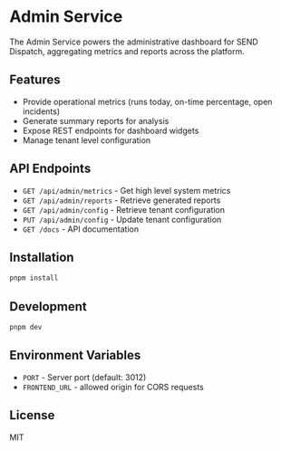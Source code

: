 # Admin Service

The Admin Service powers the administrative dashboard for SEND Dispatch, aggregating metrics and reports across the platform.

## Features

- Provide operational metrics (runs today, on-time percentage, open incidents)
- Generate summary reports for analysis
- Expose REST endpoints for dashboard widgets
- Manage tenant level configuration

## API Endpoints

- `GET /api/admin/metrics` - Get high level system metrics
- `GET /api/admin/reports` - Retrieve generated reports
- `GET /api/admin/config` - Retrieve tenant configuration
- `PUT /api/admin/config` - Update tenant configuration
- `GET /docs` - API documentation

## Installation

```bash
pnpm install
```

## Development

```bash
pnpm dev
```

## Environment Variables

- `PORT` - Server port (default: 3012)
- `FRONTEND_URL` - allowed origin for CORS requests

## License

MIT
